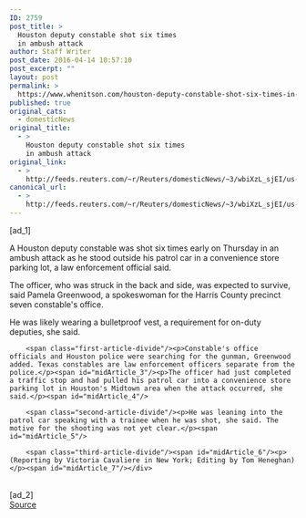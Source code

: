 ```yaml
---
ID: 2759
post_title: >
  Houston deputy constable shot six times
  in ambush attack
author: Staff Writer
post_date: 2016-04-14 10:57:10
post_excerpt: ""
layout: post
permalink: >
  https://www.whenitson.com/houston-deputy-constable-shot-six-times-in-ambush-attack/
published: true
original_cats:
  - domesticNews
original_title:
  - >
    Houston deputy constable shot six times
    in ambush attack
original_link:
  - >
    http://feeds.reuters.com/~r/Reuters/domesticNews/~3/wbiXzL_sjEI/us-houston-shooting-idUSKCN0XB0MP
canonical_url:
  - >
    http://feeds.reuters.com/~r/Reuters/domesticNews/~3/wbiXzL_sjEI/us-houston-shooting-idUSKCN0XB0MP
---
```

 [ad_1]
<br><div id="articleText">
<span id="midArticle_start"/>

<span class="focusParagraph" readability="4"><p><span class="articleLocatio&lt;/span&gt;n">A Houston deputy constable was shot six times early on Thursday in an ambush attack as he stood outside his patrol car in a convenience store parking lot, a law enforcement official said.</span></p></span><span id="midArticle_0"/><p>The officer, who was struck in the back and side, was expected to survive, said Pamela Greenwood, a spokeswoman for the Harris County precinct seven constable's office. </p><span id="midArticle_1"/><p>He was likely wearing a bulletproof vest, a requirement for on-duty deputies, she said.</p><span id="midArticle_2"/>
        
        <span class="first-article-divide"/><p>Constable's office officials and Houston police were searching for the gunman, Greenwood added. Texas constables are law enforcement officers separate from the police.</p><span id="midArticle_3"/><p>The officer had just completed a traffic stop and had pulled his patrol car into a convenience store parking lot in Houston's Midtown area when the attack occurred, she said.</p><span id="midArticle_4"/>
        
        <span class="second-article-divide"/><p>He was leaning into the patrol car speaking with a trainee when he was shot, she said. The motive for the shooting was not yet clear.</p><span id="midArticle_5"/>
        
        <span class="third-article-divide"/><span id="midArticle_6"/><p> (Reporting by Victoria Cavaliere in New York; Editing by Tom Heneghan)</p><span id="midArticle_7"/></div>
<br>[ad_2]
<br><a href="http://feeds.reuters.com/~r/Reuters/domesticNews/~3/wbiXzL_sjEI/us-houston-shooting-idUSKCN0XB0MP">Source </a>